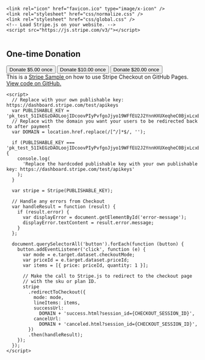 <!DOCTYPE html>
<html lang="en">
  <head>
    <meta charset="utf-8" />
    <title>Stripe Checkout Sample</title>
    <meta name="description" content="A demo of Stripe client-only Checkout" />

    <link rel="icon" href="favicon.ico" type="image/x-icon" />
    <link rel="stylesheet" href="css/normalize.css" />
    <link rel="stylesheet" href="css/global.css" />
    <!-- Load Stripe.js on your website. -->
    <script src="https://js.stripe.com/v3/"></script>
  </head>

  <body>
    <div class="sr-root">
      <div class="sr-main" style="display: flex;">
        <header class="sr-header">
          <div class="sr-header__logo"></div>
        </header>
        <div class="sr-container">
          <section class="container">
            <h1>One-time Donation</h1>
            <button
              data-checkout-mode="payment"
              data-price-id="prod_JWhZ7adQ5c3tRT"
            >
              Donate $5.00 once
            </button>
            <button
              data-checkout-mode="payment"
              data-price-id="prod_JWhaEENPkc2XYl"
            >
              Donate $10.00 once
            </button>
            <button
              data-checkout-mode="payment"
              data-price-id="prod_JWha0WRHMr0W6c"
            >
              Donate $20.00 once
            </button>
          </section>
        </div>
        <div id="error-message"></div>
      </div>
    </div>
    <div class="banner">
      <span>
        This is a
        <a href="https://github.com/stripe-samples"> Stripe Sample </a> on how
        to use Stripe Checkout on GitHub Pages.
        <a
          href="https://github.com/stripe-samples/github-pages-stripe-checkout"
        >
          View code on GitHub.
        </a>
      </span>
    </div>

    <script>
      // Replace with your own publishable key: https://dashboard.stripe.com/test/apikeys
      var PUBLISHABLE_KEY = 'pk_test_51IkEGzDAOLoojIDcoovPIyPvfgoJjyo19WFfEU2J2YnnHXUXeqheC0BjxLcxBsC7ZmPTV6j9ehPwNNMi7c6ejVKX00wAX56Q9A';
      // Replace with the domain you want your users to be redirected back to after payment
      var DOMAIN = location.href.replace(/[^/]*$/, '');

      if (PUBLISHABLE_KEY === 'pk_test_51IkEGzDAOLoojIDcoovPIyPvfgoJjyo19WFfEU2J2YnnHXUXeqheC0BjxLcxBsC7ZmPTV6j9ehPwNNMi7c6ejVKX00wAX56Q9A') {
        console.log(
          'Replace the hardcoded publishable key with your own publishable key: https://dashboard.stripe.com/test/apikeys'
        );
      }

      var stripe = Stripe(PUBLISHABLE_KEY);

      // Handle any errors from Checkout
      var handleResult = function (result) {
        if (result.error) {
          var displayError = document.getElementById('error-message');
          displayError.textContent = result.error.message;
        }
      };

      document.querySelectorAll('button').forEach(function (button) {
        button.addEventListener('click', function (e) {
          var mode = e.target.dataset.checkoutMode;
          var priceId = e.target.dataset.priceId;
          var items = [{ price: priceId, quantity: 1 }];

          // Make the call to Stripe.js to redirect to the checkout page
          // with the sku or plan ID.
          stripe
            .redirectToCheckout({
              mode: mode,
              lineItems: items,
              successUrl:
                DOMAIN + 'success.html?session_id={CHECKOUT_SESSION_ID}',
              cancelUrl:
                DOMAIN + 'canceled.html?session_id={CHECKOUT_SESSION_ID}',
            })
            .then(handleResult);
        });
      });
    </script>
  </body>
</html>
